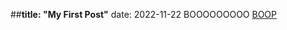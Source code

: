 ##**title: "My First Post"**
date: 2022-11-22
BOOOOOOOOO
[BOOP](https://m.media-amazon.com/images/I/51eHBxmVnzL._AC_UF1000,1000_QL80_.jpg)
